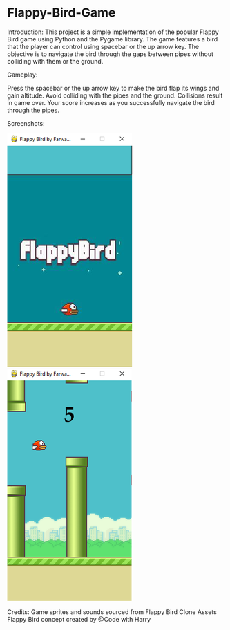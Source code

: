 # Flappy-Bird-Game
Introduction:
This project is a simple implementation of the popular Flappy Bird game using Python and the Pygame library. The game features a bird that the player can control using spacebar or the up arrow key. The objective is to navigate the bird through the gaps between pipes without colliding with them or the ground.

Gameplay:

Press the spacebar or the up arrow key to make the bird flap its wings and gain altitude.
Avoid colliding with the pipes and the ground. Collisions result in game over.
Your score increases as you successfully navigate the bird through the pipes.

Screenshots:

![Title screen](https://raw.githubusercontent.com/FarwahFatima/Flappy-Bird-Game/main/SS1.PNG)
![Play screen](https://raw.githubusercontent.com/FarwahFatima/Flappy-Bird-Game/main/SS2.PNG)


Credits:
Game sprites and sounds sourced from Flappy Bird Clone Assets
Flappy Bird concept created by @Code with Harry
